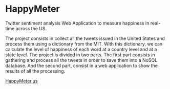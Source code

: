 # HappyMeter

Twitter sentiment analysis Web Application to measure happiness in real-time across the US.

The project consists in collect all the tweets issued in the United States and process them using a dictionary from the MIT. With this dictionary, we can calculate the level of happiness of each word at a country level and at a state level. The project is divided in two parts. The first part consists in gathering and process all the tweets in order to save them into a NoSQL database. And the second part, consist in a web application to show the results of all the processing.

[HappyMeter.us](http://happymeter.us)
